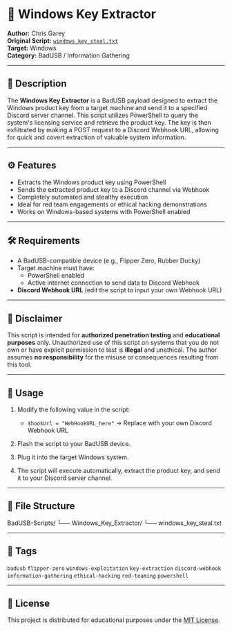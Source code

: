 # 🔑 Windows Key Extractor

**Author:** Chris Garey  
**Original Script:** [`windows_key_steal.txt`](https://github.com/cgarey2014/BadUSB-Scripts/blob/main/windows_key_steal.txt)  
**Target:** Windows  
**Category:** BadUSB / Information Gathering

---

## 📜 Description

The **Windows Key Extractor** is a BadUSB payload designed to extract the Windows product key from a target machine and send it to a specified Discord server channel. This script utilizes PowerShell to query the system's licensing service and retrieve the product key. The key is then exfiltrated by making a POST request to a Discord Webhook URL, allowing for quick and covert extraction of valuable system information.

---

## ⚙️ Features

- Extracts the Windows product key using PowerShell
- Sends the extracted product key to a Discord channel via Webhook
- Completely automated and stealthy execution
- Ideal for red team engagements or ethical hacking demonstrations
- Works on Windows-based systems with PowerShell enabled

---

## 🛠️ Requirements

- A BadUSB-compatible device (e.g., Flipper Zero, Rubber Ducky)
- Target machine must have:
  - PowerShell enabled
  - Active internet connection to send data to Discord Webhook
- **Discord Webhook URL** (edit the script to input your own Webhook URL)

---

## 🚨 Disclaimer

This script is intended for **authorized penetration testing** and **educational purposes** only. Unauthorized use of this script on systems that you do not own or have explicit permission to test is **illegal** and unethical. The author assumes **no responsibility** for the misuse or consequences resulting from this tool.

---

## 🧠 Usage

1. Modify the following value in the script:
   - `$hookUrl = "WebHookURL_here"` → Replace with your own Discord Webhook URL

2. Flash the script to your BadUSB device.

3. Plug it into the target Windows system.

4. The script will execute automatically, extract the product key, and send it to your Discord server channel.

---

## 📂 File Structure

BadUSB-Scripts/ └── Windows_Key_Extractor/ └── windows_key_steal.txt

---

## 🧩 Tags

`badusb` `flipper-zero` `windows-exploitation` `key-extraction` `discord-webhook` `information-gathering` `ethical-hacking` `red-teaming` `powershell`

---

## 📌 License

This project is distributed for educational purposes under the [MIT License](https://opensource.org/licenses/MIT).
